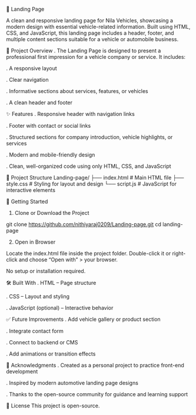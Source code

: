 🚗 Landing Page

A clean and responsive landing page for Nila Vehicles, showcasing a modern design with essential vehicle-related information. 
Built using HTML, CSS, and JavaScript, this landing page includes a header, footer, and multiple content sections suitable for a vehicle or automobile business.

📌 Project Overview
. The Landing Page is designed to present a professional first impression for a vehicle company or service. It includes:

. A responsive layout

. Clear navigation

. Informative sections about services, features, or vehicles

. A clean header and footer

✨ Features
. Responsive header with navigation links

. Footer with contact or social links

. Structured sections for company introduction, vehicle highlights, or services

. Modern and mobile-friendly design

. Clean, well-organized code using only HTML, CSS, and JavaScript

📁 Project Structure 
Landing-page/
├── index.html         # Main HTML file
├── style.css          # Styling for layout and design
└── script.js          # JavaScript for interactive elements 

🚀 Getting Started
1. Clone or Download the Project

git clone https://github.com/nithiyaraj0209/Landing-page.git
cd landing-page

2. Open in Browser
   
Locate the index.html file inside the project folder.
Double-click it or right-click and choose “Open with” > your browser.

No setup or installation required.

🛠️ Built With
. HTML – Page structure

. CSS – Layout and styling

. JavaScript (optional) – Interactive behavior

✅ Future Improvements
. Add vehicle gallery or product section

. Integrate contact form

. Connect to backend or CMS

. Add animations or transition effects

🙏 Acknowledgments
. Created as a personal project to practice front-end development

. Inspired by modern automotive landing page designs

. Thanks to the open-source community for guidance and learning support

📄 License
This project is open-source.

